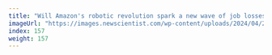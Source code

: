 ```yaml
---
title: "Will Amazon's robotic revolution spark a new wave of job losses?"
imageUrl: "https://images.newscientist.com/wp-content/uploads/2024/04/23134758/SEI_200991789.jpg?width=788"
index: 157
weight: 157
---
```

